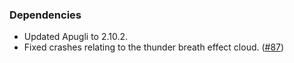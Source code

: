 ### Dependencies
- Updated Apugli to 2.10.2.
- Fixed crashes relating to the thunder breath effect cloud. ([#87](https://github.com/MerchantPug/toomanyorigins/issues/87))